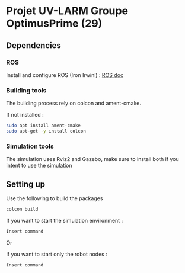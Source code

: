 # Projet UV-LARM Groupe OptimusPrime (29)

## Dependencies

### ROS

Install and configure ROS (Iron Irwini) : [ROS doc](https://docs.ros.org/en/iron/Tutorials/Beginner-CLI-Tools/Configuring-ROS2-Environment.html)

### Building tools

The building process rely on colcon and ament-cmake.

If not installed :
```bash
sudo apt install ament-cmake
sudo apt-get -y install colcon
```

### Simulation tools

The simulation uses Rviz2 and Gazebo, make sure to install both if you intent to use the simulation

## Setting up

Use the following to build the packages
```bash
colcon build
```

If you want to start the simulation environment :
```bash
Insert command
```

Or

If you want to start only the robot nodes :
```bash
Insert command
```